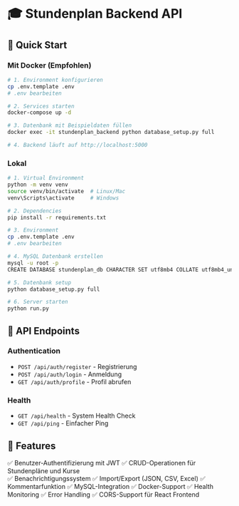 # 🎓 Stundenplan Backend API

## 🚀 Quick Start

### Mit Docker (Empfohlen)
```bash
# 1. Environment konfigurieren
cp .env.template .env
# .env bearbeiten

# 2. Services starten
docker-compose up -d

# 3. Datenbank mit Beispieldaten füllen
docker exec -it stundenplan_backend python database_setup.py full

# 4. Backend läuft auf http://localhost:5000
```

### Lokal
```bash
# 1. Virtual Environment
python -m venv venv
source venv/bin/activate  # Linux/Mac
venv\Scripts\activate     # Windows

# 2. Dependencies
pip install -r requirements.txt

# 3. Environment
cp .env.template .env
# .env bearbeiten

# 4. MySQL Datenbank erstellen
mysql -u root -p
CREATE DATABASE stundenplan_db CHARACTER SET utf8mb4 COLLATE utf8mb4_unicode_ci;

# 5. Datenbank setup
python database_setup.py full

# 6. Server starten
python run.py
```

## 📡 API Endpoints

### Authentication
- `POST /api/auth/register` - Registrierung
- `POST /api/auth/login` - Anmeldung
- `GET /api/auth/profile` - Profil abrufen

### Health
- `GET /api/health` - System Health Check
- `GET /api/ping` - Einfacher Ping


## 🎯 Features

✅ Benutzer-Authentifizierung mit JWT
✅ CRUD-Operationen für Stundenpläne und Kurse  
✅ Benachrichtigungssystem
✅ Import/Export (JSON, CSV, Excel)
✅ Kommentarfunktion
✅ MySQL-Integration
✅ Docker-Support
✅ Health Monitoring
✅ Error Handling
✅ CORS-Support für React Frontend


